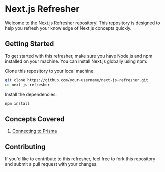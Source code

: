 # Next.js Refresher

Welcome to the Next.js Refresher repository! This repository is designed to help you refresh your knowledge of Next.js concepts quickly.

## Getting Started

To get started with this refresher, make sure you have Node.js and npm installed on your machine. You can install Next.js globally using npm:

Clone this repository to your local machine:

```bash
git clone https://github.com/your-username/next-js-refresher.git
cd next-js-refresher
```

Install the dependencies:

```bash
npm install
```

## Concepts Covered

1. [Connecting to Prisma](src\app\concepts\connect-to-prisma\README.md)

## Contributing

If you'd like to contribute to this refresher, feel free to fork this repository and submit a pull request with your changes.